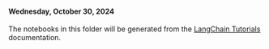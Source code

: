 #### Wednesday, October 30, 2024

The notebooks in this folder will be generated from the [LangChain Tutorials](https://python.langchain.com/docs/tutorials/) documentation.
